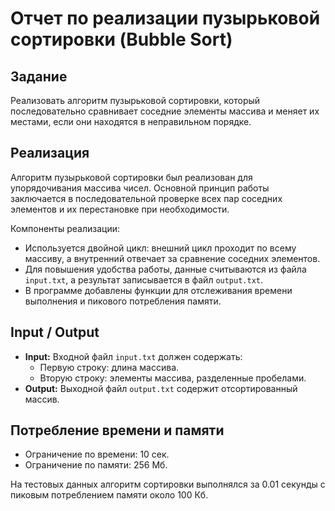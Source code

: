 # Отчет по реализации пузырьковой сортировки (Bubble Sort)

## Задание

Реализовать алгоритм пузырьковой сортировки, который последовательно сравнивает соседние элементы массива и меняет их местами, если они находятся в неправильном порядке.

## Реализация

Алгоритм пузырьковой сортировки был реализован для упорядочивания массива чисел. Основной принцип работы заключается в последовательной проверке всех пар соседних элементов и их перестановке при необходимости.

Компоненты реализации:

- Используется двойной цикл: внешний цикл проходит по всему массиву, а внутренний отвечает за сравнение соседних элементов.
- Для повышения удобства работы, данные считываются из файла `input.txt`, а результат записывается в файл `output.txt`.
- В программе добавлены функции для отслеживания времени выполнения и пикового потребления памяти.

## Input / Output

- **Input:** Входной файл `input.txt` должен содержать:
  - Первую строку: длина массива.
  - Вторую строку: элементы массива, разделенные пробелами.
- **Output:** Выходной файл `output.txt` содержит отсортированный массив.

## Потребление времени и памяти

- Ограничение по времени: 10 сек.
- Ограничение по памяти: 256 Мб.

На тестовых данных алгоритм сортировки выполнялся за 0.01 секунды с пиковым потреблением памяти около 100 Кб.

